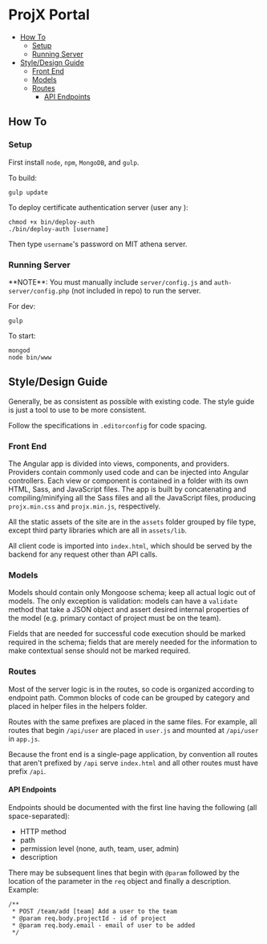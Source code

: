 # ProjX Portal

<!-- START doctoc generated TOC please keep comment here to allow auto update -->
<!-- DON'T EDIT THIS SECTION, INSTEAD RE-RUN doctoc TO UPDATE -->


- [How To](#how-to)
  - [Setup](#setup)
  - [Running Server](#running-server)
- [Style/Design Guide](#styledesign-guide)
  - [Front End](#front-end)
  - [Models](#models)
  - [Routes](#routes)
    - [API Endpoints](#api-endpoints)

<!-- END doctoc generated TOC please keep comment here to allow auto update -->

## How To

### Setup

First install `node`, `npm`, `MongoDB`, and `gulp`.

To build:
```
gulp update
```

To deploy certificate authentication server (user any ):
```
chmod +x bin/deploy-auth
./bin/deploy-auth [username]
```
Then type `username`'s password on MIT athena server.

### Running Server

\*\*NOTE\*\*: You must manually include `server/config.js` and `auth-server/config.php` (not included in repo) to run the server.

For dev:
```
gulp
```

To start:
```
mongod
node bin/www
```

## Style/Design Guide

Generally, be as consistent as possible with existing code. The style guide is just a tool to use to be more consistent.

Follow the specifications in `.editorconfig` for code spacing.

### Front End

The Angular app is divided into views, components, and providers. Providers contain commonly used code and can be injected into Angular controllers. Each view or component is contained in a folder with its own HTML, Sass, and JavaScript files. The app is built by concatenating and compiling/minifying all the Sass files and all the JavaScript files, producing `projx.min.css` and `projx.min.js`, respectively.

All the static assets of the site are in the `assets` folder grouped by file type, except third party libraries which are all in `assets/lib`.

All client code is imported into `index.html`, which should be served by the backend for any request other than API calls.

### Models

Models should contain only Mongoose schema; keep all actual logic out of models. The only exception is validation: models can have a `validate` method that take a JSON object and assert desired internal properties of the model (e.g. primary contact of project must be on the team).

Fields that are needed for successful code execution should be marked required in the schema; fields that are merely needed for the information to make contextual sense should not be marked required.

### Routes

Most of the server logic is in the routes, so code is organized according to endpoint path. Common blocks of code can be grouped by category and placed in helper files in the helpers folder.

Routes with the same prefixes are placed in the same files. For example, all routes that begin `/api/user` are placed in `user.js` and mounted at `/api/user` in `app.js`.

Because the front end is a single-page application, by convention all routes that aren't prefixed by `/api` serve `index.html` and all other routes must have prefix `/api`.

#### API Endpoints
Endpoints should be documented with the first line having the following (all space-separated):
- HTTP method
- path
- permission level (none, auth, team, user, admin)
- description

There may be subsequent lines that begin with `@param` followed by the location of the parameter in the `req` object and finally a description. Example:
```
/**
 * POST /team/add [team] Add a user to the team
 * @param req.body.projectId - id of project
 * @param req.body.email - email of user to be added
 */
```
